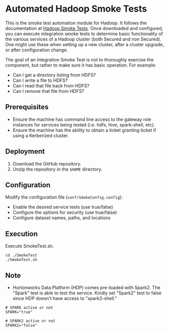 # Automated Hadoop Smoke Tests

This is the smoke test automation module for Hadoop. It follows the documentation at [Hadoop Smoke Tests](https://github.com/teamclairvoyant/hadoop-smoke-tests). Once downloaded and configured, you can execute integration smoke tests to determine basic functionality of the various services of a Hadoop cluster (both Secured and non Secured). One might use these when setting up a new cluster, after a cluster upgrade, or after configuration change.

The goal of an Integration Smoke Test is not to thoroughly exercise the component, but rather to make sure it has basic operation. For example:

 * Can I get a directory listing from HDFS?
 * Can I write a file to HDFS?
 * Can I read that file back from HDFS?
 * Can I remove that file from HDFS?

## Prerequisites

- Ensure the machine has command line access to the gateway role instances for services being tested (i.e. hdfs, hive, spark-shell, etc).
- Ensure the machine has the ability to obtain a ticket granting ticket if using a Kerberized cluster.

## Deployment

 1. Download the GitHub repository.
 2. Unzip the repository in the `$HOME` directory.

## Configuration

Modify the configuration file (`conf/SmokeConfig.config`):

 - Enable the desired service tests (use true/false)
 - Configure the options for security (use true/false)
 - Configure dataset names, paths, and locations

## Execution

Execute SmokeTest.sh.

```
cd ./SmokeTest
./SmokeTest.sh
```

## Note

- Hortonworks Data Platform (HDP) comes pre-loaded with Spark2. The "Spark" test is able to test the service. Kindly set "Spark2" test to false since HDP doesn't have access to "spark2-shell."

```
# SPARK active or not
SPARK="true"

# SPARK2 active or not
SPARK2="false"
```
